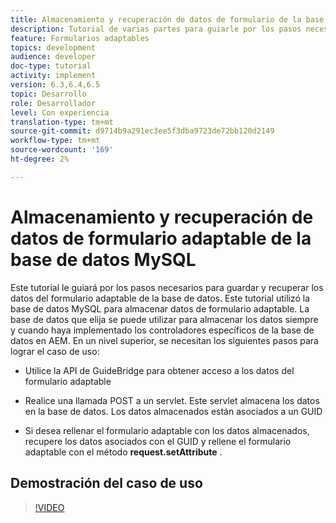 ```yaml
---
title: Almacenamiento y recuperación de datos de formulario de la base de datos MySQL
description: Tutorial de varias partes para guiarle por los pasos necesarios para almacenar y recuperar datos de formulario
feature: Formularios adaptables
topics: development
audience: developer
doc-type: tutorial
activity: implement
version: 6.3,6.4,6.5
topic: Desarrollo
role: Desarrollador
level: Con experiencia
translation-type: tm+mt
source-git-commit: d9714b9a291ec3ee5f3dba9723de72bb120d2149
workflow-type: tm+mt
source-wordcount: '169'
ht-degree: 2%

---
```



# Almacenamiento y recuperación de datos de formulario adaptable de la base de datos MySQL

Este tutorial le guiará por los pasos necesarios para guardar y recuperar los datos del formulario adaptable de la base de datos. Este tutorial utilizó la base de datos MySQL para almacenar datos de formulario adaptable. La base de datos que elija se puede utilizar para almacenar los datos siempre y cuando haya implementado los controladores específicos de la base de datos en AEM. En un nivel superior, se necesitan los siguientes pasos para lograr el caso de uso:

* Utilice la API de GuideBridge para obtener acceso a los datos del formulario adaptable

* Realice una llamada POST a un servlet. Este servlet almacena los datos en la base de datos. Los datos almacenados están asociados a un GUID

* Si desea rellenar el formulario adaptable con los datos almacenados, recupere los datos asociados con el GUID y rellene el formulario adaptable con el método **request.setAttribute** .

## Demostración del caso de uso

>[!VIDEO](https://video.tv.adobe.com/v/27829?quality=9&learn=on)
